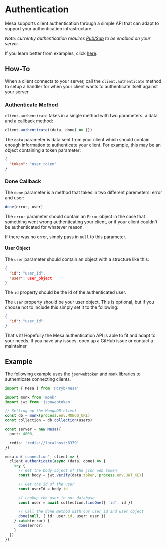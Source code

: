 # Authentication
Mesa supports client authentication through a simple API that can adapt to support your authentication infrastructure.

*Note: currently authentication requires [Pub/Sub](./pubsub.md) to be enabled on your server.*

If you learn better from examples, click [here](#example).

## How-To
When a client connects to your server, call the `client.authenticate` method to setup a handler for when your client wants to authenticate itself against your server.

### Authenticate Method
`client.authenticate` takes in a single method with two parameters: a data and a callback method:
```ts
client.authenticate((data, done) => {})
```

The `data` parameter is data sent from your client which should contain enough information to authenticate your client. For example, this may be an object containing a token parameter:
```json
{
  "token": "user_token"
}
```

### Done Callback
The `done` parameter is a method that takes in two different paremeters: error and user:
```ts
done(error, user)
```

The `error` parameter should contain an `Error` object in the case that something went wrong authenticating your client, or if your client couldn't be authenticated for whatever reason.

If there was no error, simply pass in `null` to this parameter.

#### User Object
The `user` parameter should contain an object with a structure like this:
```json
{
  "id": "user_id",
  "user": user_object
}
```

The `id` property should be the id of the authenticated user.

The `user` property should be your user object. This is optional, but if you choose not to include this simply set it to the following:
```json
{
  "id": "user_id"
}
```

That's it! Hopefully the Mesa authentication API is able to fit and adapt to your needs. If you have any issues, open up a GitHub issue or contact a maintainer

## Example
The following example uses the `jsonwebtoken` and `monk` libraries to authenticate connecting clients.

```ts
import { Mesa } from '@cryb/mesa'

import monk from 'monk'
import jwt from 'jsonwebtoken'

// Setting up the MongoDB client
const db = monk(process.env.MONGO_URI)
const collection = db.collection(users)

const server = new Mesa({
  port: 4000,

  redis: 'redis://localhost:6379'
})

mesa.on('connection', client => {
  client.authenticate(async (data, done) => {
    try {
      // Get the body object of the json web token
      const body = jwt.verify(data.token, process.env.JWT_KEY)

      // Get the id of the user
      const userId = body.id

      // Lookup the user in our database
      const user = await collection.findOne({ 'id': id })

      // Call the done method with our user id and user object
      done(null, { id: user.id, user: user })
    } catch(error) {
      done(error)
    }
  })
})
```
